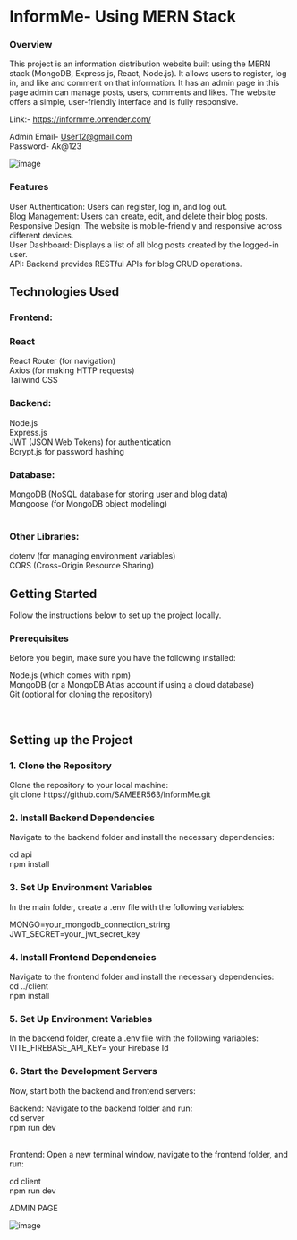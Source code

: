 


<h1>InformMe- Using MERN Stack</h1>
<h3>Overview</h3>
This project is an information distribution website built using the MERN stack (MongoDB, Express.js, React, Node.js). It allows users to register, log in, and like and comment on that information. It has an admin page in this page admin can manage posts, users, comments and likes.  The website offers a simple, user-friendly interface and is fully responsive.
 <br/>

Link:- https://informme.onrender.com/ <br/>

Admin Email- User12@gmail.com <br/>
Password- Ak@123 


![image](https://github.com/user-attachments/assets/109be45a-6268-4307-9c1b-1da41f0ba86b)  <br/>

<h3>Features</h3>
User Authentication: Users can register, log in, and log out. <br/>
Blog Management: Users can create, edit, and delete their blog posts.<br/>
Responsive Design: The website is mobile-friendly and responsive across different devices. <br/>
User Dashboard: Displays a list of all blog posts created by the logged-in user. <br/>
API: Backend provides RESTful APIs for blog CRUD operations. <br/>
<h2>Technologies Used</h2>
<h3>Frontend:</h3>

<h3>React</h3>
React Router (for navigation) <br/>
Axios (for making HTTP requests) <br/>
Tailwind CSS 
<br/>
<h3>Backend:</h3>

Node.js <br/>
Express.js <br/>
JWT (JSON Web Tokens) for authentication <br/>
Bcrypt.js for password hashing
<br/>
<h3>Database:</h3>

MongoDB (NoSQL database for storing user and blog data) <br/>
Mongoose (for MongoDB object modeling) <br/>
<br/>

<h3>Other Libraries:</h3>

dotenv (for managing environment variables) <br/>
CORS (Cross-Origin Resource Sharing) <br/>
<h2>Getting Started</h2>
Follow the instructions below to set up the project locally. <br/>

<h3>Prerequisites</h3>
Before you begin, make sure you have the following installed: 

Node.js (which comes with npm) <br/>
MongoDB (or a MongoDB Atlas account if using a cloud database) <br/>
Git (optional for cloning the repository)

<br/>

<h2>Setting up the Project</h2>
<h3>1. Clone the Repository</h3>
Clone the repository to your local machine:   <br/>
git clone https://github.com/SAMEER563/InformMe.git

<br/> 
<h3>2. Install Backend Dependencies</h3>
Navigate to the backend folder and install the necessary dependencies:

cd api <br/>
npm install
<br/>
<h3>3. Set Up Environment Variables</h3>
In the main folder, create a .env file with the following variables:


MONGO=your_mongodb_connection_string <br/>
JWT_SECRET=your_jwt_secret_key
<br/>
<h3>4. Install Frontend Dependencies</h3>
Navigate to the frontend folder and install the necessary dependencies:  <br/>
cd ../client  <br/>
npm install
 <br/>

 <h3>5. Set Up Environment Variables</h3>
In the backend folder, create a .env file with the following variables: <br/>
VITE_FIREBASE_API_KEY= your Firebase Id

<h3>6. Start the Development Servers</h3>
Now, start both the backend and frontend servers:

Backend: Navigate to the backend folder and run:  <br/>
cd server  <br/>
npm run dev

 <br/>
Frontend: Open a new terminal window, navigate to the frontend folder, and run:

cd client <br/>
npm run dev


ADMIN PAGE

![image](https://github.com/user-attachments/assets/edd408f9-7f0b-4dd0-8a2d-741d24390a9d)
